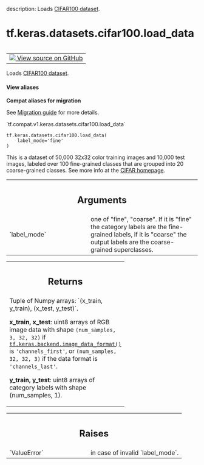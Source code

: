 description: Loads [CIFAR100 dataset](https://www.cs.toronto.edu/~kriz/cifar.html).

<div itemscope itemtype="http://developers.google.com/ReferenceObject">
<meta itemprop="name" content="tf.keras.datasets.cifar100.load_data" />
<meta itemprop="path" content="Stable" />
</div>

# tf.keras.datasets.cifar100.load_data

<!-- Insert buttons and diff -->

<table class="tfo-notebook-buttons tfo-api nocontent" align="left">
<td>
  <a target="_blank" href="https://github.com/tensorflow/tensorflow/blob/r2.4/tensorflow/python/keras/datasets/cifar100.py#L31-L84">
    <img src="https://www.tensorflow.org/images/GitHub-Mark-32px.png" />
    View source on GitHub
  </a>
</td>
</table>



Loads [CIFAR100 dataset](https://www.cs.toronto.edu/~kriz/cifar.html).

<section class="expandable">
  <h4 class="showalways">View aliases</h4>
  <p>
<b>Compat aliases for migration</b>
<p>See
<a href="https://www.tensorflow.org/guide/migrate">Migration guide</a> for
more details.</p>
<p>`tf.compat.v1.keras.datasets.cifar100.load_data`</p>
</p>
</section>

<pre class="devsite-click-to-copy prettyprint lang-py tfo-signature-link">
<code>tf.keras.datasets.cifar100.load_data(
    label_mode='fine'
)
</code></pre>



<!-- Placeholder for "Used in" -->

This is a dataset of 50,000 32x32 color training images and
10,000 test images, labeled over 100 fine-grained classes that are
grouped into 20 coarse-grained classes. See more info at the
[CIFAR homepage](https://www.cs.toronto.edu/~kriz/cifar.html).

<!-- Tabular view -->
 <table class="responsive fixed orange">
<colgroup><col width="214px"><col></colgroup>
<tr><th colspan="2"><h2 class="add-link">Arguments</h2></th></tr>

<tr>
<td>
`label_mode`
</td>
<td>
one of "fine", "coarse". If it is "fine" the category labels
are the fine-grained labels, if it is "coarse" the output labels are the
coarse-grained superclasses.
</td>
</tr>
</table>



<!-- Tabular view -->
 <table class="responsive fixed orange">
<colgroup><col width="214px"><col></colgroup>
<tr><th colspan="2"><h2 class="add-link">Returns</h2></th></tr>
<tr class="alt">
<td colspan="2">
Tuple of Numpy arrays: `(x_train, y_train), (x_test, y_test)`.

**x_train, x_test**: uint8 arrays of RGB image data with shape
`(num_samples, 3, 32, 32)` if <a href="../../../../tf/keras/backend/image_data_format.md"><code>tf.keras.backend.image_data_format()</code></a> is
`'channels_first'`, or `(num_samples, 32, 32, 3)` if the data format
is `'channels_last'`.

**y_train, y_test**: uint8 arrays of category labels with shape
(num_samples, 1).
</td>
</tr>

</table>



<!-- Tabular view -->
 <table class="responsive fixed orange">
<colgroup><col width="214px"><col></colgroup>
<tr><th colspan="2"><h2 class="add-link">Raises</h2></th></tr>

<tr>
<td>
`ValueError`
</td>
<td>
in case of invalid `label_mode`.
</td>
</tr>
</table>

